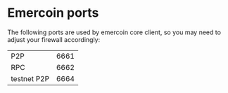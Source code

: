 # Emercoin ports

The following ports are used by emercoin core client, so you may need to adjust your firewall accordingly:

<table>
<tbody><tr><td>P2P</td><td>6661</td></tr>
<tr><td>RPC</td><td>6662</td></tr>
<tr><td>testnet P2P</td><td>6664</td></tr>
</tbody></table>
